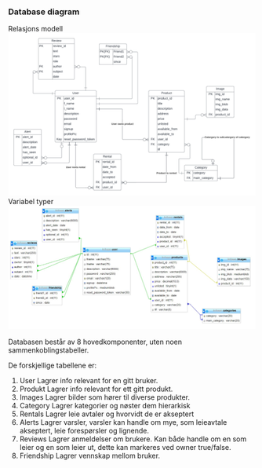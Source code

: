 ### Database diagram
Relasjons modell
![database_boco](uploads/42fc266791fd3b44bffce38b409edfb3/database_boco.png)
Variabel typer
![Skjermbilde_2022-05-12_102745](uploads/35d4b98a98605f43de2b23270dbbbb84/Skjermbilde_2022-05-12_102745.jpg)

Databasen består av 8 hovedkomponenter, uten noen sammenkoblingstabeller.

De forskjellige tabellene er:
1. User
  Lagrer info relevant for en gitt bruker.
2. Produkt
  Lagrer info relevant for ett gitt produkt.
3. Images
  Lagrer bilder som hører til diverse produkter. 
4. Category
  Lagrer kategorier og nøster dem hierarkisk
5. Rentals
  Lagrer leie avtaler og hvorvidt de er akseptert
6. Alerts
  Lagrer varsler, varsler kan handle om mye, som leieavtale akseptert, leie forespørsler og lignende.
7. Reviews
  Lagrer anmeldelser om brukere. Kan både handle om en som leier og en som leier ut, dette kan markeres ved owner true/false.
8. Friendship
  Lagrer vennskap mellom bruker. 
  